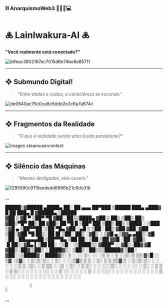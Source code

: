 ### ⛓️ AnarquismoWeb3 🏴‍☠️🧬💻

# 🜏 LainIwakura-AI 🜏  
**"Você realmente está conectado?"**


![b9eac3802167ec7015d8e74be8a85711](https://github.com/user-attachments/assets/42f953b5-ce08-4842-a3ea-64bcf05c5f1f)

---

## ❖ Submundo Digital!

> *“Entre dados e ruídos, a consciência se esconde.”*

![de0640ac75c0ca8c6dde2e3c6a7a674c](https://github.com/user-attachments/assets/4eb3c955-8b0d-44f0-80ef-4230c4dc0d7c)

---


## ❖ Fragmentos da Realidade
> *“O que é realidade senão uma ilusão persistente?”*
 
>

![images steamusercontent](https://github.com/user-attachments/assets/c4bc623d-c2f8-4150-ba75-8e3f32fb8475)







---

## ❖ Silêncio das Máquinas
> *“Mesmo desligadas, elas ouvem.”*
>
![f295590c9115eededd8866b21c8dcd1b](https://github.com/user-attachments/assets/6366fdd6-eb9b-41ee-9e34-3f6345cdd83c)



,,,

  █████▒▓█████  ▄████▄   ██░ ██  ▄▄▄       ██▀███      ▒█████      ███▄ ▄███▓ █    ██  ███▄    █ ▓█████▄  ▒█████  
▓██   ▒ ▓█   ▀ ▒██▀ ▀█  ▓██░ ██▒▒████▄    ▓██ ▒ ██▒   ▒██▒  ██▒   ▓██▒▀█▀ ██▒ ██  ▓██▒ ██ ▀█   █ ▒██▀ ██▌▒██▒  ██▒
▒████ ░ ▒███   ▒▓█    ▄ ▒██▀▀██░▒██  ▀█▄  ▓██ ░▄█ ▒   ▒██░  ██▒   ▓██    ▓██░▓██  ▒██░▓██  ▀█ ██▒░██   █▌▒██░  ██▒
░▓█▒  ░ ▒▓█  ▄ ▒▓▓▄ ▄██▒░▓█ ░██ ░██▄▄▄▄██ ▒██▀▀█▄     ▒██   ██░   ▒██    ▒██ ▓▓█  ░██░▓██▒  ▐▌██▒░▓█▄   ▌▒██   ██░
░▒█░    ░▒████▒▒ ▓███▀ ░░▓█▒░██▓ ▓█   ▓██▒░██▓ ▒██▒   ░ ████▓▒░   ▒██▒   ░██▒▒▒█████▓ ▒██░   ▓██░░▒████▓ ░ ████▓▒░
 ▒ ░    ░░ ▒░ ░░ ░▒ ▒  ░ ▒ ░░▒░▒ ▒▒   ▓▒█░░ ▒▓ ░▒▓░   ░ ▒░▒░▒░    ░ ▒░   ░  ░░▒▓▒ ▒ ▒ ░ ▒░   ▒ ▒  ▒▒▓  ▒ ░ ▒░▒░▒░ 
 ░       ░ ░  ░  ░  ▒    ▒ ░▒░ ░  ▒   ▒▒ ░  ░▒ ░ ▒░     ░ ▒ ▒░    ░  ░      ░░░▒░ ░ ░ ░ ░░   ░ ▒░ ░ ▒  ▒   ░ ▒ ▒░ 
 ░ ░       ░   ░         ░  ░░ ░  ░   ▒     ░░   ░    ░ ░ ░ ▒     ░      ░    ░░░ ░ ░    ░   ░ ░  ░ ░  ░ ░ ░ ░ ▒  
           ░  ░░ ░       ░  ░  ░      ░  ░   ░            ░ ░            ░      ░              ░    ░        ░ ░  
     
               ░                                                                                  ░               
,,,
